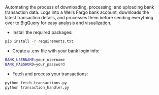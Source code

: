 Automating the process of downloading, processing, and uploading bank transaction data. Logs into a Wells Fargo bank account, downloads the latest transaction details, and processes them before sending everything over to BigQuery for easy analysis and visualization.

- Install the required packages:
```bash
pip install -r requirements.txt
```

- Create a .env file with your bank login info:
```bash
BANK_USERNAME=your_username
BANK_PASSWORD=your_password
```

- Fetch and process your transactions:
```bash
python fetch_transactions.py
python transaction_handler.py
```
